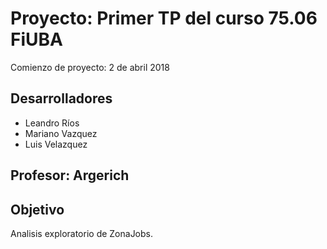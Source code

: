 ﻿# Proyecto: Primer TP del curso  75.06 FiUBA

Comienzo de proyecto: 2 de abril 2018

## Desarrolladores
  + Leandro Ríos
  + Mariano Vazquez
  + Luis Velazquez
  
## Profesor: Argerich

## Objetivo

Analisis exploratorio de ZonaJobs.
